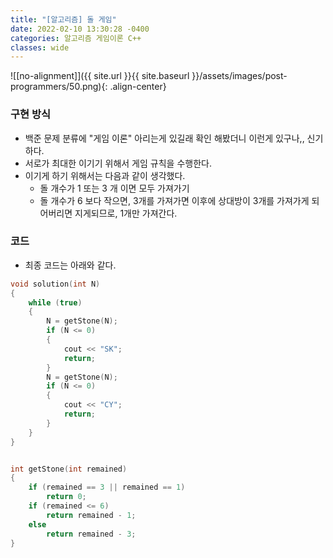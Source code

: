 ```yaml
---
title: "[알고리즘] 돌 게임"
date: 2022-02-10 13:30:28 -0400
categories: 알고리즘 게임이론 C++
classes: wide
---
```


![[no-alignment]]({{ site.url }}{{ site.baseurl }}/assets/images/post-programmers/50.png){: .align-center}

### 구현 방식

- 백준 문제 분류에 "게임 이론" 아리는게 있길래 확인 해봤더니 이런게 있구나,, 신기하다.
- 서로가 최대한 이기기 위해서 게임 규칙을 수행한다.
- 이기게 하기 위해서는 다음과 같이 생각했다.
    - 돌 개수가 1 또는 3 개 이면 모두 가져가기
    - 돌 개수가 6 보다 작으면, 3개를 가져가면 이후에 상대방이 3개를 가져가게 되어버리면 지게되므로, 1개만 가져간다.

### 코드

- 최종 코드는 아래와 같다.

```cpp
void solution(int N)
{
	while (true)
	{
		N = getStone(N);
		if (N <= 0)
		{
			cout << "SK";
			return;
		}
		N = getStone(N);
		if (N <= 0)
		{
			cout << "CY";
			return;
		}
	}
}


int getStone(int remained)
{
	if (remained == 3 || remained == 1)
		return 0;
	if (remained <= 6)
		return remained - 1;
	else
		return remained - 3;
}
```